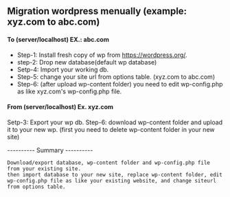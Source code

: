 ## Migration wordpress menually (example: xyz.com to abc.com)
#### To (server/localhost) EX.: abc.com
* Step-1: Install fresh copy of wp from https://wordpress.org/.
* step-2: Drop new database(default wp database)
* Setp-4: Import your working db.
* Step-5: change your site url from options table. (xyz.com to abc.com)
* Step-6: (after upload wp-content folder) you need to edit wp-config.php as like xyz.com's wp-config.php file. 

#### From (server/localhost) Ex. xyz.com
Setp-3: Export your wp db.
Step-6: download wp-content folder and upload it to your new wp. (first you need to delete wp-content folder in your new site)


---------- Summary ----------
```
Download/export database, wp-content folder and wp-config.php file from your existing site.
then import database to your new site, replace wp-content folder, edit wp-config.php file as like your existing website, and change siteurl from options table.
```